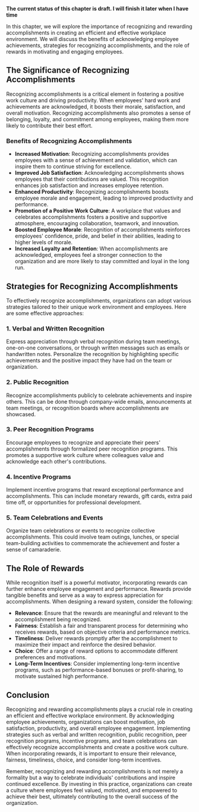 **The current status of this chapter is draft. I will finish it later when I have time**

In this chapter, we will explore the importance of recognizing and rewarding accomplishments in creating an efficient and effective workplace environment. We will discuss the benefits of acknowledging employee achievements, strategies for recognizing accomplishments, and the role of rewards in motivating and engaging employees.

The Significance of Recognizing Accomplishments
-----------------------------------------------

Recognizing accomplishments is a critical element in fostering a positive work culture and driving productivity. When employees' hard work and achievements are acknowledged, it boosts their morale, satisfaction, and overall motivation. Recognizing accomplishments also promotes a sense of belonging, loyalty, and commitment among employees, making them more likely to contribute their best effort.

### Benefits of Recognizing Accomplishments

* **Increased Motivation**: Recognizing accomplishments provides employees with a sense of achievement and validation, which can inspire them to continue striving for excellence.
* **Improved Job Satisfaction**: Acknowledging accomplishments shows employees that their contributions are valued. This recognition enhances job satisfaction and increases employee retention.
* **Enhanced Productivity**: Recognizing accomplishments boosts employee morale and engagement, leading to improved productivity and performance.
* **Promotion of a Positive Work Culture**: A workplace that values and celebrates accomplishments fosters a positive and supportive atmosphere, encouraging collaboration, teamwork, and innovation.
* **Boosted Employee Morale**: Recognition of accomplishments reinforces employees' confidence, pride, and belief in their abilities, leading to higher levels of morale.
* **Increased Loyalty and Retention**: When accomplishments are acknowledged, employees feel a stronger connection to the organization and are more likely to stay committed and loyal in the long run.

Strategies for Recognizing Accomplishments
------------------------------------------

To effectively recognize accomplishments, organizations can adopt various strategies tailored to their unique work environment and employees. Here are some effective approaches:

### 1. **Verbal and Written Recognition**

Express appreciation through verbal recognition during team meetings, one-on-one conversations, or through written messages such as emails or handwritten notes. Personalize the recognition by highlighting specific achievements and the positive impact they have had on the team or organization.

### 2. **Public Recognition**

Recognize accomplishments publicly to celebrate achievements and inspire others. This can be done through company-wide emails, announcements at team meetings, or recognition boards where accomplishments are showcased.

### 3. **Peer Recognition Programs**

Encourage employees to recognize and appreciate their peers' accomplishments through formalized peer recognition programs. This promotes a supportive work culture where colleagues value and acknowledge each other's contributions.

### 4. **Incentive Programs**

Implement incentive programs that reward exceptional performance and accomplishments. This can include monetary rewards, gift cards, extra paid time off, or opportunities for professional development.

### 5. **Team Celebrations and Events**

Organize team celebrations or events to recognize collective accomplishments. This could involve team outings, lunches, or special team-building activities to commemorate the achievement and foster a sense of camaraderie.

The Role of Rewards
-------------------

While recognition itself is a powerful motivator, incorporating rewards can further enhance employee engagement and performance. Rewards provide tangible benefits and serve as a way to express appreciation for accomplishments. When designing a reward system, consider the following:

* **Relevance**: Ensure that the rewards are meaningful and relevant to the accomplishment being recognized.
* **Fairness**: Establish a fair and transparent process for determining who receives rewards, based on objective criteria and performance metrics.
* **Timeliness**: Deliver rewards promptly after the accomplishment to maximize their impact and reinforce the desired behavior.
* **Choice**: Offer a range of reward options to accommodate different preferences and motivations.
* **Long-Term Incentives**: Consider implementing long-term incentive programs, such as performance-based bonuses or profit-sharing, to motivate sustained high performance.

Conclusion
----------

Recognizing and rewarding accomplishments plays a crucial role in creating an efficient and effective workplace environment. By acknowledging employee achievements, organizations can boost motivation, job satisfaction, productivity, and overall employee engagement. Implementing strategies such as verbal and written recognition, public recognition, peer recognition programs, incentive programs, and team celebrations can effectively recognize accomplishments and create a positive work culture. When incorporating rewards, it is important to ensure their relevance, fairness, timeliness, choice, and consider long-term incentives.

Remember, recognizing and rewarding accomplishments is not merely a formality but a way to celebrate individuals' contributions and inspire continued excellence. By investing in this practice, organizations can create a culture where employees feel valued, motivated, and empowered to achieve their best, ultimately contributing to the overall success of the organization.
